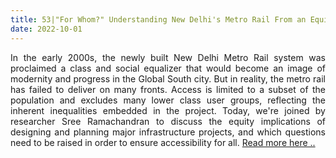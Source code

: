 ```yaml
---
title: 53|"For Whom?" Understanding New Delhi's Metro Rail From an Equity Perspective with Sreelakshmi Ramachandran                        
date: 2022-10-01
---
```


<p align="justify"> In the early 2000s, the newly built New Delhi Metro Rail system was proclaimed a class and social equalizer that would become an image of modernity and progress in the Global South city. But in reality, the metro rail has failed to deliver on many fronts. Access is limited to a subset of the population and excludes many lower class user groups, reflecting the inherent inequalities embedded in the project. Today, we're joined by researcher Sree Ramachandran to discuss the equity implications of designing and planning major infrastructure projects, and which questions need to be raised in order to ensure accessibility for all. <a href="https://open.spotify.com/episode/2VUG1JCMuhtKGH1kPjQyRb" target="_blank"> Read more here ..</a> </p>
<!--more-->


